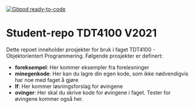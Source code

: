 [![Gitpod ready-to-code](https://img.shields.io/badge/Gitpod-ready--to--code-blue?logo=gitpod)](https://gitpod.stack.it.ntnu.no/#https://gitlab.stud.idi.ntnu.no/tdt4100/v2021/students)

# Student-repo TDT4100 V2021

Dette repoet inneholder prosjekter for bruk i faget TDT4100 - Objektorientert Programmering.
Følgende prosjekter er definert:

* __foreksempel__: Her kommer eksempler fra forelesninger
* __minegenkode__: Her kan du lagre din egen kode, som ikke nødvendigvis har noe med faget å gjøre
* __lf__: Her kommer løsningsforslag for øvingene
* __ovinger__: Her skal du skrive kode for øvingene i faget. Tester for øvingene kommer også her.
